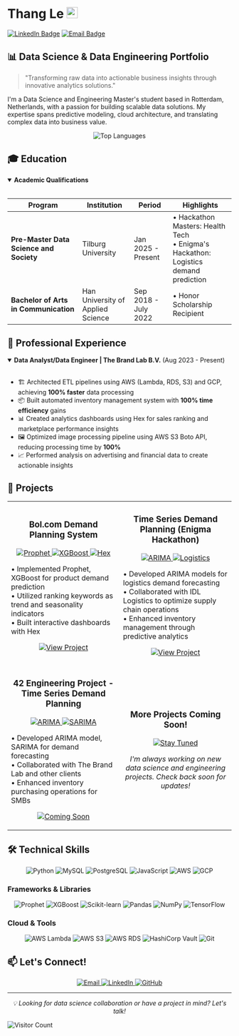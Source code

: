 # Thang Le <img src="https://raw.githubusercontent.com/Tarikul-Islam-Anik/Animated-Fluent-Emojis/master/Emojis/Hand%20gestures/Waving%20Hand.png" alt="Waving Hand" width="25" height="25" />

[![LinkedIn Badge](https://img.shields.io/badge/LinkedIn-0077B5?style=for-the-badge&logo=linkedin&logoColor=white)](https://www.linkedin.com/in/thang-le-cong/)
[![Email Badge](https://img.shields.io/badge/Email-D14836?style=for-the-badge&logo=gmail&logoColor=white)](mailto:lethang031200@gmail.com)

## 📊 Data Science & Data Engineering Portfolio

> "Transforming raw data into actionable business insights through innovative analytics solutions."

I'm a Data Science and Engineering Master's student based in Rotterdam, Netherlands, with a passion for building scalable data solutions. My expertise spans predictive modeling, cloud architecture, and translating complex data into business value.

<p align="center">
  <img src="https://github-readme-stats.vercel.app/api/top-langs/?username=Thangwasd123&layout=compact&theme=radical" alt="Top Languages" />
</p>

## 🎓 Education

<details open>
<summary><b>Academic Qualifications</b></summary>
<br>

| Program | Institution | Period | Highlights |
|---------|-------------|--------|------------|
| **Pre-Master Data Science and Society** | Tilburg University | Jan 2025 - Present | • Hackathon Masters: Health Tech<br>• Enigma's Hackathon: Logistics demand prediction |
| **Bachelor of Arts in Communication** | Han University of Applied Science | Sep 2018 - July 2022 | • Honor Scholarship Recipient |

</details>

## 💼 Professional Experience

<details open>
<summary><b>Data Analyst/Data Engineer | The Brand Lab B.V.</b> (Aug 2023 - Present)</summary>
<br>

- 🏗️ Architected ETL pipelines using AWS (Lambda, RDS, S3) and GCP, achieving **100% faster** data processing
- 📦 Built automated inventory management system with **100% time efficiency** gains
- 📊 Created analytics dashboards using Hex for sales ranking and marketplace performance insights
- 🖼️ Optimized image processing pipeline using AWS S3 Boto API, reducing processing time by **100%**
- 📈 Performed analysis on advertising and financial data to create actionable insights

</details>

## 🚀 Projects

<div align="center">

<!-- PROJECT CARD TEMPLATE -->
<table>
  <tr>
    <td width="50%">
      <h3 align="center">Bol.com Demand Planning System</h3>
      <p align="center">
        <a href="#" target="_blank">
          <img src="https://img.shields.io/badge/Prophet-FF6F00?style=for-the-badge&logo=python&logoColor=white" alt="Prophet"/>
          <img src="https://img.shields.io/badge/XGBoost-76B900?style=for-the-badge&logo=python&logoColor=white" alt="XGBoost"/>
          <img src="https://img.shields.io/badge/Hex-764ABC?style=for-the-badge&logo=hex&logoColor=white" alt="Hex"/>
        </a>
      </p>
      <p>
        • Implemented Prophet, XGBoost for product demand prediction<br>
        • Utilized ranking keywords as trend and seasonality indicators<br>
        • Built interactive dashboards with Hex
      </p>
      <p align="center">
        <a href="#" target="_blank">
          <img src="https://img.shields.io/badge/View_Project-4285F4?style=for-the-badge&logo=googlechrome&logoColor=white" alt="View Project"/>
        </a>
      </p>
    </td>
    <td width="50%">
      <h3 align="center">Time Series Demand Planning (Enigma Hackathon)</h3>
      <p align="center">
        <a href="#" target="_blank">
          <img src="https://img.shields.io/badge/ARIMA-3776AB?style=for-the-badge&logo=python&logoColor=white" alt="ARIMA"/>
          <img src="https://img.shields.io/badge/Logistics-FFA500?style=for-the-badge&logo=data&logoColor=white" alt="Logistics"/>
        </a>
      </p>
      <p>
        • Developed ARIMA models for logistics demand forecasting<br>
        • Collaborated with IDL Logistics to optimize supply chain operations<br>
        • Enhanced inventory management through predictive analytics
      </p>
      <p align="center">
        <a href="Enigma's%20Hackathon%20-%20IDL%20Logistics.md" target="_blank">
          <img src="https://img.shields.io/badge/View_Project-4285F4?style=for-the-badge&logo=googlechrome&logoColor=white" alt="View Project"/>
        </a>
      </p>
    </td>
  </tr>
  <tr>
    <td width="50%">
      <h3 align="center">42 Engineering Project - Time Series Demand Planning</h3>
      <p align="center">
        <a href="#" target="_blank">
          <img src="https://img.shields.io/badge/ARIMA-3776AB?style=for-the-badge&logo=python&logoColor=white" alt="ARIMA"/>
          <img src="https://img.shields.io/badge/SARIMA-004D40?style=for-the-badge&logo=python&logoColor=white" alt="SARIMA"/>
        </a>
      </p>
      <p>
        • Developed ARIMA model, SARIMA for demand forecasting<br>
        • Collaborated with The Brand Lab and other clients<br>
        • Enhanced inventory purchasing operations for SMBs
      </p>
      <p align="center">
        <a href="#" target="_blank">
          <img src="https://img.shields.io/badge/Coming_Soon-808080?style=for-the-badge&logo=github&logoColor=white" alt="Coming Soon"/>
        </a>
      </p>
    </td>
    <td width="50%">
      <h3 align="center">More Projects Coming Soon!</h3>
      <p align="center">
        <a href="#" target="_blank">
          <img src="https://img.shields.io/badge/Stay_Tuned-000000?style=for-the-badge&logo=github&logoColor=white" alt="Stay Tuned"/>
        </a>
      </p>
      <p align="center">
        <i>I'm always working on new data science and engineering projects. Check back soon for updates!</i>
      </p>
    </td>
  </tr>
</table>
</div>

## 🛠️ Technical Skills

<p align="center">
  <img src="https://img.shields.io/badge/Python-3776AB?style=for-the-badge&logo=python&logoColor=white" alt="Python" />
  <img src="https://img.shields.io/badge/MySQL-4479A1?style=for-the-badge&logo=mysql&logoColor=white" alt="MySQL" />
  <img src="https://img.shields.io/badge/PostgreSQL-316192?style=for-the-badge&logo=postgresql&logoColor=white" alt="PostgreSQL" />
  <img src="https://img.shields.io/badge/JavaScript-F7DF1E?style=for-the-badge&logo=javascript&logoColor=black" alt="JavaScript" />
  <img src="https://img.shields.io/badge/AWS-232F3E?style=for-the-badge&logo=amazon-aws&logoColor=white" alt="AWS" />
  <img src="https://img.shields.io/badge/GCP-4285F4?style=for-the-badge&logo=google-cloud&logoColor=white" alt="GCP" />
</p>

### Frameworks & Libraries
<p align="center">
  <img src="https://img.shields.io/badge/Prophet-00A6D6?style=for-the-badge&logo=meta&logoColor=white" alt="Prophet" />
  <img src="https://img.shields.io/badge/XGBoost-76B900?style=for-the-badge&logo=xgboost&logoColor=white" alt="XGBoost" />
  <img src="https://img.shields.io/badge/Scikit_Learn-F7931E?style=for-the-badge&logo=scikit-learn&logoColor=white" alt="Scikit-learn" />
  <img src="https://img.shields.io/badge/Pandas-150458?style=for-the-badge&logo=pandas&logoColor=white" alt="Pandas" />
  <img src="https://img.shields.io/badge/NumPy-013243?style=for-the-badge&logo=numpy&logoColor=white" alt="NumPy" />
  <img src="https://img.shields.io/badge/TensorFlow-FF6F00?style=for-the-badge&logo=tensorflow&logoColor=white" alt="TensorFlow" />
</p>

### Cloud & Tools
<p align="center">
  <img src="https://img.shields.io/badge/AWS_Lambda-FF9900?style=for-the-badge&logo=amazonaws&logoColor=white" alt="AWS Lambda" />
  <img src="https://img.shields.io/badge/AWS_S3-569A31?style=for-the-badge&logo=amazons3&logoColor=white" alt="AWS S3" />
  <img src="https://img.shields.io/badge/AWS_RDS-527FFF?style=for-the-badge&logo=amazonrds&logoColor=white" alt="AWS RDS" />
  <img src="https://img.shields.io/badge/HashiCorp_Vault-000000?style=for-the-badge&logo=vault&logoColor=white" alt="HashiCorp Vault" />
  <img src="https://img.shields.io/badge/Git-F05032?style=for-the-badge&logo=git&logoColor=white" alt="Git" />
</p>

## 📫 Let's Connect!

<p align="center">
  <a href="mailto:lethang031200@gmail.com">
    <img src="https://img.shields.io/badge/Email-D14836?style=for-the-badge&logo=gmail&logoColor=white" alt="Email"/>
  </a>
  <a href="https://www.linkedin.com/in/thang-le-cong/">
    <img src="https://img.shields.io/badge/LinkedIn-0077B5?style=for-the-badge&logo=linkedin&logoColor=white" alt="LinkedIn"/>
  </a>
  <a href="https://github.com/Thangwasd123">
    <img src="https://img.shields.io/badge/GitHub-100000?style=for-the-badge&logo=github&logoColor=white" alt="GitHub"/>
  </a>
</p>

---

<p align="center">
  <i>💡 Looking for data science collaboration or have a project in mind? Let's talk!</i>
</p>

![Visitor Count](https://visitor-badge.laobi.icu/badge?page_id=Thangwasd123.Thangwasd123)
